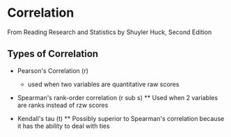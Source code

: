 # Correlation
From Reading Research and Statistics by Shuyler Huck, Second Edition

## Types of Correlation
* Pearson's Correlation (r)
     * used when two variables are quantitative raw scores
     
* Spearman's rank-order correlation (r sub s)
** Used when 2 variables are ranks instead of rzw scores

* Kendall's tau (t)
** Possibly superior to Spearman's correlation because it has the ability to deal with ties


